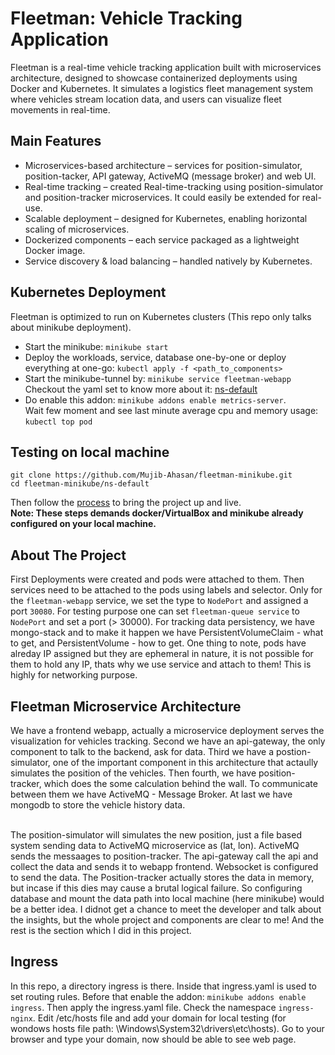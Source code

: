 # Fleetman: Vehicle Tracking Application
Fleetman is a real-time vehicle tracking application built with microservices architecture, designed to showcase containerized deployments using Docker and Kubernetes.
It simulates a logistics fleet management system where vehicles stream location data, and users can visualize fleet movements in real-time.

## Main Features
- Microservices-based architecture – services for position-simulator, position-tacker, API gateway, ActiveMQ (message broker) and web UI.
- Real-time tracking – created Real-time-tracking using position-simulator and position-tracker microservices. It could easily be extended for real-use.
- Scalable deployment – designed for Kubernetes, enabling horizontal scaling of microservices.
- Dockerized components – each service packaged as a lightweight Docker image.
- Service discovery & load balancing – handled natively by Kubernetes.

## Kubernetes Deployment
Fleetman is optimized to run on Kubernetes clusters (This repo only talks about minikube deployment).
- Start the minikube:
   `minikube start`
- Deploy the workloads, service, database one-by-one or deploy everything at one-go:
   `kubectl apply -f <path_to_components>`
- Start the minikube-tunnel by:
   `minikube service fleetman-webapp` <br>
Checkout the yaml set to know more about it: [ns-default](https://github.com/Mujib-Ahasan/fleetman-minikube/tree/main/ns-default)
- Do enable this addon: `minikube addons enable metrics-server`. </br> Wait few moment and see last minute average cpu and memory usage: `kubectl top pod`
## Testing on local machine
    git clone https://github.com/Mujib-Ahasan/fleetman-minikube.git
    cd fleetman-minikube/ns-default 
Then follow the [process](#Kubernetes%20Deployment) to bring the project up and live. </br>
**Note: These steps demands docker/VirtualBox and minikube already configured on your local machine.**
## About The Project
First Deployments were created and pods were attached to them. Then services need to be attached to the pods using labels and selector. Only for the `fleetman-webapp` service, we
set the type to `NodePort` and assigned a port `30080`. For testing purpose one can set `fleetman-queue service` to `NodePort` and set a port (> 30000). For tracking data persistency,
we have mongo-stack and to make it happen we have PersistentVolumeClaim - what to get, and PersistentVolume - how to get. One thing to note, pods have alreday IP assigned but they
are ephemeral in nature, it is not possible for them to hold any IP, thats why we use service and attach to them! This is highly for networking purpose.

## Fleetman Microservice Architecture
We have a frontend webapp, actually a microservice deployment serves the visualization for vehicles tracking. Second we have an api-gateway, the only component to talk to the backend, ask for 
data. Third we have a postion-simulator, one of the important component in this architecture that actaully simulates the position of the vehicles. Then fourth, we have position-tracker,
which does the some calculation behind the wall. To communicate between them we have ActiveMQ - Message Broker. At last we have mongodb to store the vehicle history data. </br>
</br>

The position-simulator will simulates the new position, just a file based system sending data to ActiveMQ microservice as (lat, lon). ActiveMQ sends the messaages to position-tracker.
The api-gateway call the api and collect the data and sends it to webapp frontend. Websocket is configured to send the data. The Position-tracker actually stores the data in memory, 
but incase if this dies may cause a brutal logical failure. So configuring database and mount the data path into local machine (here minikube) would be a better idea. I didnot get a chance to
meet the developer and talk about the insights, but the whole project and components are clear to me! And the rest is the section which I did in this project. 
    
## Ingress
In this repo, a directory ingress is there. Inside that ingress.yaml is used to set routing rules. 
Before that enable the addon: `minikube addons enable ingress`. Then apply the ingress.yaml file.
Check the namespace `ingress-nginx`. Edit /etc/hosts file and add your domain for local testing (for wondows hosts file path: \Windows\System32\drivers\etc\hosts). 
Go to your browser and type your domain, now should be able to see web page.
